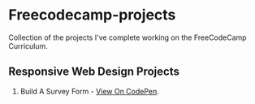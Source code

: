 # Freecodecamp-projects
Collection of the projects I've complete working on the FreeCodeCamp Curriculum.

## Responsive Web Design Projects
1. Build A Survey Form - [View On CodePen](https://codepen.io/casssb/pen/rNJJqLX).
